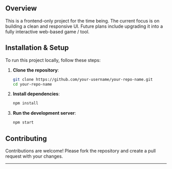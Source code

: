 ## Overview
This is a frontend-only project for the time being. The current focus is on building a clean and responsive UI. Future plans include upgrading it into a fully interactive web-based game / tool.

## Installation & Setup
To run this project locally, follow these steps:

1. **Clone the repository**:
   ```bash
   git clone https://github.com/your-username/your-repo-name.git
   cd your-repo-name
   ```

2. **Install dependencies**:
   ```bash
   npm install
   ```

3. **Run the development server**:
   ```bash
   npm start
   ```

## Contributing
Contributions are welcome! Please fork the repository and create a pull request with your changes.

---
